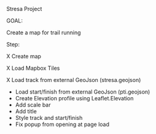 Stresa Project

GOAL:

Create a map for trail running

Step:

X Create map

X Load Mapbox Tiles

X Load track from external GeoJson (stresa.geojson)
- Load start/finish from external GeoJson (pti.geojson)
- Create Elevation profile using Leaflet.Elevation
- Add scale bar
- Add title
- Style track and start/finish
- Fix popup from opening at page load
